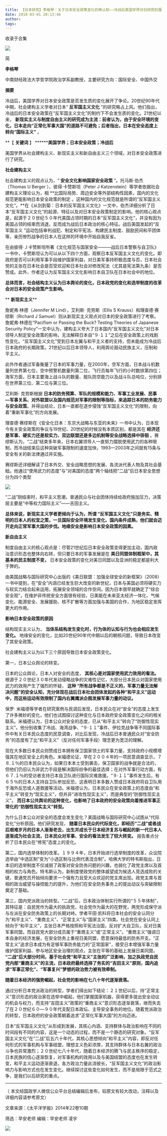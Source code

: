 ```yaml
---
title: 【日本研究】李格琴：关于日本安全政策变化的再认知——冷战后美国学界对日研究的厘析
date: 2018-03-01 20:13:46
author: 
tags: 
---
```



收录于合集

<img src='/images/3825/2.gif' width='auto' />

  

简

 **李格琴**

中南财经政法大学哲学院政治学系副教授，主要研究方向：国际安全、中国外交

  

  

  

  

 **摘要**

  

冷战后，美国学界对日本安全政策是否发生质的变化展开了争论。20世纪90年代中期，社会建构主义学者对日本“ **反军国主义文化**
”的研究略占上风。他们指出，冷战后的日本安全政策在“反军国主义文化”的制约下不会发生质的变化。21世纪以来，
**新现实主义与制度自由主义的研究成为主流：前者认为，由于安全环境的变化，日本走向“正常化军事大国”的道路不可避免；后者指出，日本在安全态度上转向“国际主义”**
。

  

 **【 **关键词** 】 ********美国学界；日本安全政策；冷战后**

美国学界从社会建构主义、新现实主义和新自由主义三个领域，对日本安全政策进行了研究。

 **社会建构主义**

  

社会建构主义的观点认为，“ **安全文化影响国家安全政策** ”。托马斯·伯杰（Thomas U Berger ）、彼得·卡赞斯坦（Peter J
Katzenstein）等学者依据社会建构主义理论认为，相 **比国际局势、周边安全等外部结构性因素，国内的文化规范更能影响日本安全政策的制定
。这种国内的文化规范就是所谓的“反军国主义文化”。**在《从剑到菊：日本的反军国主义文化》一文中，伯杰详细分析了日本“反军国主义文化”的起源、特征以及对日本安全政策制定的影响。他的核心观点是，起源于２０世纪５０年代美国占领时期的日本“反军国主义文化”，并没有因为美国占领的结束而消退，反而成为战后日本政治的核心特征。战后美国发起的“反军国主义
”运动包括审判战犯、制定和平宪法、构建民主制度、鼓励民间和平团体等，亲历惨烈战争的日本人在这样的环境中开始自我反省。

在由彼得·Ｊ卡赞斯坦所著《文化规范与国家安全———战后日本警察与自卫队》一书中，卡赞斯坦认为可以从以下四个方面，观察日本反军国主义文化的变化。即政府是否可以利用军事手段维护国家利益，对日美军事持积极态度与否，日本社会党的主张在日本社会是否受欢迎和日本社会对修改宪法（尤其是宪法第九条）是否赞成。此外，作者还认为反军国主义文化影响日本自卫队在日本社会中的地位。

**总体而言，社会结构主义认为日本舆论的变化，日本政党的变化和选举制度的改革会对日本的安全政策产生影响。**

 ** **新现实主义****

  

詹妮弗·林德（Jennifer M Lind），艾利斯· 克劳斯（Ellis S Krauss）和理查德·赛缪斯（Richard J
Samuel）则从新现实主义观点对日本的安全政策进行了考察。詹妮弗·林德在“Pacifism or Passing the Buck? Testing
Theories of Japanese Security
Policy”一文中认为，建构主义夸大了日本国内“反军国主义文化”对日本领导人制定安全政策的影响，无法解释日本自“９·１１”之后在安全政策上的戏剧性变化。“反军国主义文化”受到日本左翼与和平主义者的支持，但未能成为冷战后日本政府的长期政策。21世纪以后日本领导人，利用舆论鼓动民族主义，压制和平主义。

此外作者通过军备衡量了日本的军事力量，在2000年，空军方面，日本战斗机数量列世界第七位，空中预警机数量列第二位，飞行员每年飞行的小时数排第四位；海军方面，日本主要海上战斗队的数量、舰队防空能力以及战斗队总吨位，分别排在世界第三位、第二位与第三位。

艾利斯· 克劳斯根据 **日本的防务预算、军队的规模和能力、军事工业发展、民事
—军事关系、对外联盟以及国内规范对军事的限制等指标，来追踪日本的防务能力与安全政策**。并得出结论，日本一直都在逐步侵蚀“反军国主义文化”的限制，向着“重新军事化”的方向发展。

理查德·赛缪斯在《安全化日本：东京大战略与东亚的未来》一书中认为，日本现今有关安全政策的争议与19世纪、20世纪的时候没有本质区别，都是其在
**经济还是军事、硬实力还是软实力、双边联盟还是多边机制等安全战略选择中徘徊**
。赛缪斯认为，“二战”结束多年来，日本右翼领导人一直努力摆脱使用武力的各种限制，而冷战结束后这种突破军事限制的速度加快，1993—2003年之间就有15条与安全有关的新法律通过并实施。

赛缪斯还详细解读了日本外交、安全战略思想的发展、各流派代表人物及其社会基础。他通过“使用武力的态度”与“对美国的态度”两个轴线把“二战”后日本安全思想分为四个类型

![](/images/3825/3.png)

“二战”刚结束时，和平主义思潮，普通民众与社会团体持续给政府施加压力，决策层主要是“中等权力国际主义”——吉田主义。

 **总体来说，新现实主义学者更倾向于认为，所谓
“反军国主义文化”只是务实、精明的日本人的权宜之策，一旦国际安全环境发生变化、国内条件成熟，他们就会迈开走向正常军事大国的步伐。地缘安全是影响日本安全政策的因素。**

 **新自由主义**

  

制度自由主义的核心观点是：尽管21世纪后日本安全政策变得更加主动，国内政治意识形态也整体向右转，但只要日本的军事发展是在
**美日同盟体制框架中，其基本的民主制度不变，** 日本安全政策的变化对美日同盟以及亚洲的稳定都是利大于弊的。

由美国战略与国际研究中心出版的《美日联盟：加强全球安全的新框架》（2008）一书中提到，在“安全”内涵已经发生巨大改变的新世纪，日本与美国必须将硬实力与软实力结合起来运用，拓展安全领域的合作空间。因为日本很早就确定了“综合安全观”，在维护非传统安全方面很有经验，日美能在未来亚太经济一体化、气候变化、能源安全、发展援助、核不扩散等方面加强与美国的合作，为地区稳定发挥更大的作用。

 **影响日本安全政策的原因**

  

结构现实主义认为， **当体系结构发生变化时，行为体的认知与行为也会相应发生变化。**
地缘安全的变化，比如20世纪90年代中期以后的朝核问题，导致日本改变了其安全政策。

社会建构主义认为以下三个原因导致日本安全政策变化。

第一，日本公众舆论的转变。

日本的公众舆论，日本人对安全的态度， **其核心是对国家使用武力效用的看法。**
根源于２０世纪３０年代发动侵略战争的灾难性记忆，大部分日本民众对国家使用武力的效用产生了强烈的怀疑， **这种
“所有战争都是不正义的，军事力量无法解决问题”的安全认知，充分体现在战后日本社会团体发起的各种“和平主义”运动中，而这些运动有效限制了国内右翼鹰派企图发展军事力量的动议。**

保罗·
米福德等学者在研究案例与民调后发现，日本民众在对“安全”的态度上发生了许多微妙的变化，他们也试图探讨这种变化与日本政府安全政策变化之间的相关联系。米福德认为，日本公众对安全的态度，已从“和平主义”转向了“防御性现实主义”。他分别收集了冷战、海湾战争、“９·１１”事件、伊拉克战争等不同国际事件中有关日本民众态度的民意调查，对比后发现，冷战后日本普通民众对“安全防务”的态度有了比“和平主义”（反对任何军事手段）理念更为宽泛的理解。

现在大多数日本民众则赞成日本拥有保卫国家领土的军事力量，支持政府小规模增强其在地区安全上的角色。米福德论证，早在２００４年的一项民意调查显示，７８.１％的日本民众认为，如果日本本土受到袭击，保卫国家的战争就是合法的，但他们仍旧认为非武力手段是解决国际纷争的最佳选择；在对外军事行动方面，有６７.１％的受访者支持日本自卫队进行国际灾难救援。“９·１１”事件发生后，有６５％的日本人支持自卫队参加反恐，这表明日本多数人赞成日本政府将自卫队用于海外反恐或人道救援等活动。米福德认为，日本民众在安全政策上的态度由“和平主义”转变为“现实主义”，但并非“进攻性现实主义”，而是典型的“防御性现实主义”。
**而日本公共舆论的这种变化，也影响了日本政府的安全政策向着推进军事正常化的“防御性现实主义”转型。**

为什么日本公众对安全的态度会发生变化？美国战略与国际研究中心试图从“代际变化”分析原因。他们研究发现，
**随着日本民众的代际变化，即经历“二战”或者战后艰难岁月的日本人渐渐老去，出生并成长于日本经济复苏与崛起的新一代日本人逐渐成为社会主流，日本民众对军事、安全的看法发生了较大转变。**
报告重点分析了日本民众在“修宪”态度上的变化。

第二，国内选举体制的改革。１９９４年，日本开始进行选举制度的改革，众议院选举由“中选区制”变为“小选区制与比例代表混合制”。哈佛大学的特韦斯指出，日本旧的选举制度不仅减弱了政客对安全防务问题的兴趣，也弱化了政党主席以及首相的权力与角色。特韦斯认为，新制度使政党的整体威望成为候选人竞选成败的关键，普通党员开始倾向要求一个强有力且受大众欢迎的党主席出现。政党主席与首相的政治威望与操控能力的提升，为他们在安全防务事务上的提出动议与突破限制奠定了基础。  

第三，国内党派政治的转型。“二战”后，日本政治体制实行所谓的“５５年体制”，其特征是：自民党作为最大的执政党，社会党作为最大的在野党，两党形成保守派与左派在安全防务政策上的长期对峙。学者平田·凯科将日本社会的安全认同分为“和平主义”、“重商主义”、“正常主义”与“国家主义”四类。社会党在安全认同上倾向于“和平主义”，主张日本严格按照和平宪法治国，反对扩大自卫队，反对日美军事同盟。而自民党大部分成员属于“重商主义”或“正常主义”。“重商主义”强调日本自身的经济发展，在安全防务上重视日美同盟，愿意保持最低的防务开支。“正常主义”追求日本成为有足够军事防务能力的“正常国家”，接受日本增强军事力量维护国家利益、参与地区安全治理的观点，主张在平等的基础上发展日美同盟。
**“二战”后大部分时间，基于社会党“和平主义”主张的广泛影响，加之执政党自民党内部“重商主义”的主流，日本政府最终选择了务实的“吉田主义”原则，国内追求“军事正常化”、“军事复兴”梦想的政治势力被有效牵制。**

 **随着日本经济的强势崛起，社会党的影响在七八十年代逐渐衰落。**

通过分析日本党派政治的转型，学者们得出如下结论：２１世纪以后，持“正常主义”意识形态的政治家在选举中崛起，他们掌握国家机器，获得更多提出安全动议的机会与权力，而支持“吉田主义”政策的“重商主义”意识形态逐渐衰落，继而失去了在２０世纪６０—９０年代支配日本政坛、主导安全事务的地位。随着党派政治的转型，日本政府的安全政策朝着追求“正常化军事大国”的方向迈进。

日本“反军国主义文化”从形成到发展，其核心内涵、支持群体与政治影响在不同的时间段有不同的内容，这是一个动态的过程，而不是一个静态的研究对象。“反军国主义文化”在“二战”后五六十年代，其核心思想倾向“和平主义”内容，即反对任何形式的军事机构与军事结盟，理想主义色彩浓厚，其支持群体与日本右翼的政治斗争也异常激烈；２０世纪七八十年代，随着日本经济的腾飞与民主秩序的稳定，日本民族的信心逐渐恢复，对军事机构的效用以及与美国结盟的态度也在发生转变，和平主义运动逐渐衰退，各方政治力量此消彼长，“反军国主义文化”的政治影响力与影响方式也在发生变化。继续探讨这些变化如何发生，而不是局限于范式之争，是我们以后研究的重点。

  

 ** ** ********

（ 本文经国政学人微信公众平台总结编辑后发布，较原文有较大改动，注释以及详细内容请参考原文）  

文章来源：《太平洋学报》2014年22卷10期

筛选：早安老师  编辑：早安老师 凌宇

<img src='/images/3825/4.gif' width='auto' />

